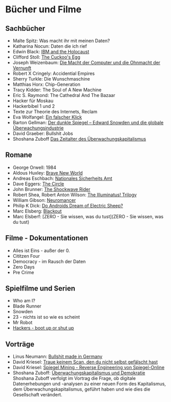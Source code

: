 # Bücher und Filme
## Sachbücher
- Malte Spitz: Was macht ihr mit meinen Daten?
- Katharina Nocun: Daten die ich rief
- Edwin Black: [IBM and the Holocaust](https://en.wikipedia.org/wiki/IBM_and_the_Holocaust)
- Clifford Stoll: [The Cuckoo's Egg](https://en.wikipedia.org/wiki/The_Cuckoo%27s_Egg_(book))
- Joseph Weizenbaum: [Die Macht der Computer und die Ohnmacht der Vernunft](https://www.suhrkamp.de/buch/joseph-weizenbaum-die-macht-der-computer-und-die-ohnmacht-der-vernunft-t-9783518278741)
- Robert X Cringely: Accidential Empires
- Sherry Turkle: Die Wunschmaschine
- Matthias Horx: Chip-Generation
- Tracy Kidder: The Soul of A New Machine
- Eric S. Raymond: The Cathedral And The Bazaar
- Hacker für Moskau
- Hackerbibel 1 und 2
- Texte zur Theorie des Internets, Reclam
- Eva Wolfangel: [Ein falscher Klick](https://www.penguin.de/Paperback/Ein-falscher-Klick/Eva-Wolfangel/Penguin/e602114.rhd)
- Barton Gellman: [Der dunkle Spiegel – Edward Snowden und die globale Überwachungsindustrie](https://www.fischerverlage.de/buch/barton-gellman-der-dunkle-spiegel-edward-snowden-und-die-globale-ueberwachungsindustrie-9783103970463)
- David Graeber: Bullshit Jobs
- Shoshana Zuboff [Das Zeitalter des Überwachungskapitalismus](https://www.campus.de/buecher-campus-verlag/wirtschaft-gesellschaft/wirtschaft/das_zeitalter_des_ueberwachungskapitalismus-15097.html)

## Romane
- George Orwell: 1984
- Aldous Huxley: [Brave New World](https://en.wikipedia.org/wiki/Brave_New_World)
- Andreas Eschbach: [Nationales Sicherheits Amt](https://de.wikipedia.org/wiki/NSA_%E2%80%93_Nationales_Sicherheits-Amt)
- Dave Eggers: [The Circle](https://en.wikipedia.org/wiki/The_Circle_(Eggers_novel))
- John Brunner: [The Shockwave Rider](https://en.wikipedia.org/wiki/The_Shockwave_Rider)
- Robert Shea, Robert Anton Wilson: [The Illuminatus! Trilogy](https://en.wikipedia.org/wiki/The_Illuminatus!_Trilogy)
- William Gibson: [Neuromancer](https://en.wikipedia.org/wiki/Neuromancer)
- Philip K Dick: [Do Androids Dream of Electric Sheep?](https://en.wikipedia.org/wiki/Do_Androids_Dream_of_Electric_Sheep%3F)
- Marc Elsberg: [Blackout](https://marcelsberg.com/buecher?isbn=9783442380299)
- Marc Elsberf: [ZERO - Sie wissen, was du tust](ZERO - Sie wissen, was du tust)

## Filme - Dokumentationen
- Alles ist Eins - außer der 0.
- Cititzen Four
- Democracy - im Rausch der Daten
- Zero Days
- Pre Crime

## Spielfilme und Serien
- Who am I?
- Blade Runner
- Snowden
- 23 - nichts ist so wie es scheint
- Mr Robot
- [Hackers - boot up or shut up](https://en.wikipedia.org/wiki/Hackers_(film))

## Vorträge
- Linus Neumann: [Bullshit made in Germany](https://media.ccc.de/v/30C3_-_5210_-_de_-_saal_g_-_201312282030_-_bullshit_made_in_germany_-_linus_neumann)
- David Kriesel: [Traue keinem Scan, den du nicht selbst gefälscht hast](https://media.ccc.de/v/31c3_-_6558_-_de_-_saal_g_-_201412282300_-_traue_keinem_scan_den_du_nicht_selbst_gefalscht_hast_-_david_kriesel)
- David Kriesel: [Spiegel Mining - Reverse Engineering von Spiegel-Online](https://media.ccc.de/v/33c3-7912-spiegelmining_reverse_engineering_von_spiegel-online)
- Shoshana Zuboff: [Überwachungskapitalismus und Demokratie](https://www.bpb.de/mediathek/video/300777/shoshana-zuboff-ueberwachungskapitalismus-und-demokratie/) Shoshana Zuboff verfolgt im Vortrag die Frage, ob digitale Datenerhebungen und -analysen zu einer neuen Form des Kapitalismus, dem Überwachungskapitalismus, geführt haben und wie dies die Gesellschaft verändert.
